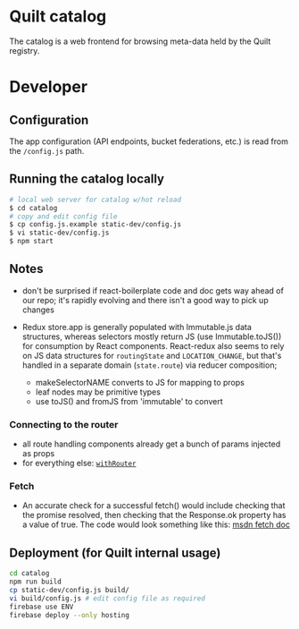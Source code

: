 # Quilt catalog
The catalog is a web frontend for browsing meta-data held by the Quilt registry.

# Developer
## Configuration
The app configuration (API endpoints, bucket federations, etc.) is read from
the `/config.js` path.

## Running the catalog locally
```sh
# local web server for catalog w/hot reload
$ cd catalog
# copy and edit config file
$ cp config.js.example static-dev/config.js
$ vi static-dev/config.js
$ npm start
```

## Notes
- don't be surprised if react-boilerplate code and doc gets way ahead of our repo;
it's rapidly evolving and there isn't a good way to pick up changes

- Redux store.app is generally populated with Immutable.js data structures, whereas
selectors mostly return JS (use Immutable.toJS()) for consumption by React components.
React-redux also seems to rely on JS data structures for `routingState` and `LOCATION_CHANGE`,
but that's handled in a separate domain (`state.route`) via reducer composition;
  - makeSelectorNAME converts to JS for mapping to props
  - leaf nodes may be primitive types
  - use toJS() and fromJS from 'immutable' to convert

### Connecting to the router
- all route handling components already get a bunch of params injected as props
- for everything else: [`withRouter`](https://github.com/ReactTraining/react-router/blob/c3cd9675bd8a31368f87da74ac588981cbd6eae7/upgrade-guides/v2.4.0.#d)

### Fetch
- An accurate check for a successful fetch() would include checking that the promise resolved, then checking that the Response.ok property has a value of true. The code would look something like this:
[msdn fetch doc](https://developer.mozilla.org/en-US/docs/Web/API/Fetch_API/Using_Fetch)

## Deployment (for Quilt internal usage)
```sh
cd catalog
npm run build
cp static-dev/config.js build/
vi build/config.js # edit config file as required
firebase use ENV
firebase deploy --only hosting
```
